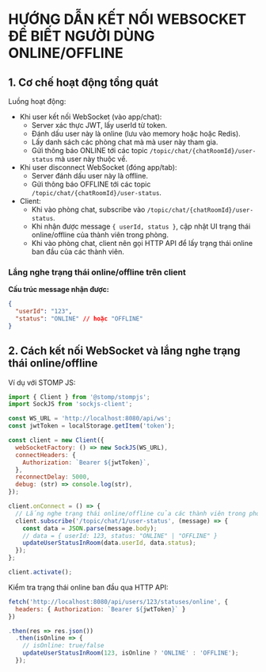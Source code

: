 # HƯỚNG DẪN KẾT NỐI WEBSOCKET ĐỂ BIẾT NGƯỜI DÙNG ONLINE/OFFLINE

## 1. Cơ chế hoạt động tổng quát

Luồng hoạt động:
- Khi user kết nối WebSocket (vào app/chat):
  - Server xác thực JWT, lấy userId từ token.
  - Đánh dấu user này là online (lưu vào memory hoặc hoặc Redis).
  - Lấy danh sách các phòng chat mà mà user này tham gia.
  - Gửi thông báo ONLINE tới các topic `/topic/chat/{chatRoomId}/user-status` mà user này thuộc về.
- Khi user disconnect WebSocket (đóng app/tab):
  - Server đánh dấu user này là offline.
  - Gửi thông báo OFFLINE tới các topic `/topic/chat/{chatRoomId}/user-status`.
- Client:
  - Khi vào phòng chat, subscribe vào `/topic/chat/{chatRoomId}/user-status`.
  - Khi nhận được message `{ userId, status }`, cập nhật UI trạng thái online/offline của thành viên trong phòng.
  - Khi vào phòng chat, client nên gọi HTTP API để lấy trạng thái online ban đầu của các thành viên.

### Lắng nghe trạng thái online/offline trên client

**Cấu trúc message nhận được:**
```json
{
  "userId": "123",
  "status": "ONLINE" // hoặc "OFFLINE"
}
```

## 2. Cách kết nối WebSocket và lắng nghe trạng thái online/offline

Ví dụ với STOMP JS:

```js
import { Client } from '@stomp/stompjs';
import SockJS from 'sockjs-client';

const WS_URL = 'http://localhost:8080/api/ws';
const jwtToken = localStorage.getItem('token');

const client = new Client({
  webSocketFactory: () => new SockJS(WS_URL),
  connectHeaders: {
    Authorization: `Bearer ${jwtToken}`,
  },
  reconnectDelay: 5000,
  debug: (str) => console.log(str),
});

client.onConnect = () => {
  // Lắng nghe trạng thái online/offline của các thành viên trong phòng chat 1
  client.subscribe('/topic/chat/1/user-status', (message) => {
    const data = JSON.parse(message.body);
    // data = { userId: 123, status: "ONLINE" | "OFFLINE" }
    updateUserStatusInRoom(data.userId, data.status);
  });
};

client.activate();
```

Kiểm tra trạng thái online ban đầu qua HTTP API:

```js
fetch('http://localhost:8080/api/users/123/statuses/online', {
  headers: { Authorization: `Bearer ${jwtToken}` }
})

.then(res => res.json())
  .then(isOnline => {
    // isOnline: true/false
    updateUserStatusInRoom(123, isOnline ? 'ONLINE' : 'OFFLINE');
  });
```
